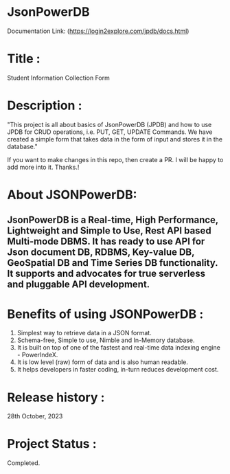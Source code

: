 # JsonPowerDB

Documentation Link: (https://login2explore.com/jpdb/docs.html)

# Title : 
Student Information Collection Form

# Description : 
"This project is all about basics of JsonPowerDB (JPDB) and how to use JPDB for CRUD operations, i.e. PUT, GET, UPDATE Commands. 
 We have created a simple form that takes data in the form of input and stores it in the database."

If you want to make changes in this repo, then create a PR. I will be happy to add more into it. Thanks.!

# About JSONPowerDB:
JsonPowerDB is a Real-time, High Performance, Lightweight and Simple to Use, Rest API based Multi-mode DBMS. It has ready to use API for Json document DB, RDBMS, Key-value DB, GeoSpatial DB and Time Series DB functionality. It supports and advocates for true serverless and pluggable API development.
-
# Benefits of using JSONPowerDB :
1. Simplest way to retrieve data in a JSON format.
2. Schema-free, Simple to use, Nimble and In-Memory database.
3. It is built on top of one of the fastest and real-time data indexing engine - PowerIndeX.
4. It is low level (raw) form of data and is also human readable.
5. It helps developers in faster coding, in-turn reduces development cost.

# Release history :
28th October, 2023

# Project Status :
Completed.
